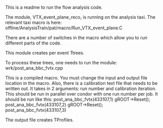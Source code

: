 This is a readme to run the flow analysis code.

The module, VTX_event_plane_reco, is running on the 
analysis taxi. The relevant taxi macro is here:
offline/AnalysisTrain/pat/macro/Run_VTX_event_plane.C

There are a number of switches in the macro which allow
you to run different parts of the code.

This module creates per event Ttrees.

To process these trees, one needs to run the module:
wrk/post_ana_bbc_fvtx.cpp

This is a compiled macro. You must change the input and
output file location in the macro. Also, there is a calibration
text file that needs to be written out. It takes in 2 arguments:
run number and calibration iteration. This should be run in
parallel over condor with one run number per job. It should
be run like this:
post_ana_bbc_fvtx(433107,1)
gROOT->Reset();
post_ana_bbc_fvtx(433107,2)
gROOT->Reset();
post_ana_bbc_fvtx(433107,3)

The output file creates TProfiles.
